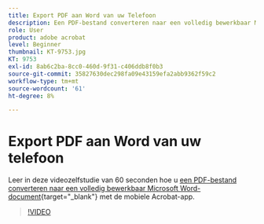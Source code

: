 ```yaml
---
title: Export PDF aan Word van uw Telefoon
description: Een PDF-bestand converteren naar een volledig bewerkbaar Microsoft Word-document met de mobiele Acrobat-app
role: User
product: adobe acrobat
level: Beginner
thumbnail: KT-9753.jpg
KT: 9753
exl-id: 8ab6c2ba-8cc0-460d-9f31-c406ddb8f0b3
source-git-commit: 35827630dec298fa09e43159efa2abb9362f59c2
workflow-type: tm+mt
source-wordcount: '61'
ht-degree: 8%

---
```


# Export PDF aan Word van uw telefoon

Leer in deze videozelfstudie van 60 seconden hoe u [een PDF-bestand converteren naar een volledig bewerkbaar Microsoft Word-document](https://www.adobe.com/nl/acrobat/online/pdf-to-word.html){target=&quot;_blank&quot;} met de mobiele Acrobat-app.

>[!VIDEO](https://video.tv.adobe.com/v/340214?hidetitle=true)
